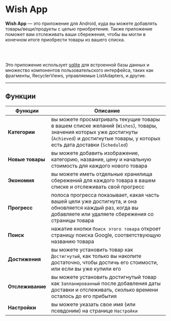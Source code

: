 # Wish App

<b>Wish App</b> — это приложение для Android, куда вы можете добавлять товары/вещи/продукты с целью приобретения. Также приложение поможет вам отслеживать ваши сбережения, чтобы вы могли в конечном итоге приобрести товары из вашего списка.

<br clear="left"/>
<br clear="left"/>

Это приложение использует [sqlite](https://github.com/sqlite/sqlite) для встроенной базы данных и множество компонентов пользовательского интерфейса, таких как фрагменты, RecyclerViews, управляемые ListAdapters, и другие.

---

## Функции

| Функции | Описание |
| -------- | ----------- |
| **Категории** | вы можете просматривать текущие товары в вашем списке желаний (`Wishes`), товары, значения которых уже достигнуты (`Achieved`) и достигнутые товары, у которых есть дата доставки (`Scheduled`) |
| **Новые товары** | вы можете добавить изображение, категорию, название, цену и начальную стоимость для каждого нового товара |
| **Экономия** | вы можете иметь отдельные хранилища сбережений для каждого товара в вашем списке и отслеживать свой прогресс |
| **Прогресс** | полоса прогресса показывает, какая часть вашей цели уже достигнута, и она обновляется каждый раз, когда вы добавляете или удаляете сбережения со страницы товара |
| **Поиск** | нажатие кнопки `Поиск этого товара` откроет страницу поиска Google, соответствующую названию товара |
| **Достижения** | вы можете установить товар как `Достигнутый`, как только вы накопите достаточно, чтобы достичь его стоимости, или если вы уже купили его |
| **Отслеживание** | вы можете установить достигнутый товар как `Запланированный` после добавления даты доставки и отслеживать, сколько времени осталось до его прибытия |
| **Настройки** | вы можете указать свое имя (или псевдоним) на странице `Настройки` |



